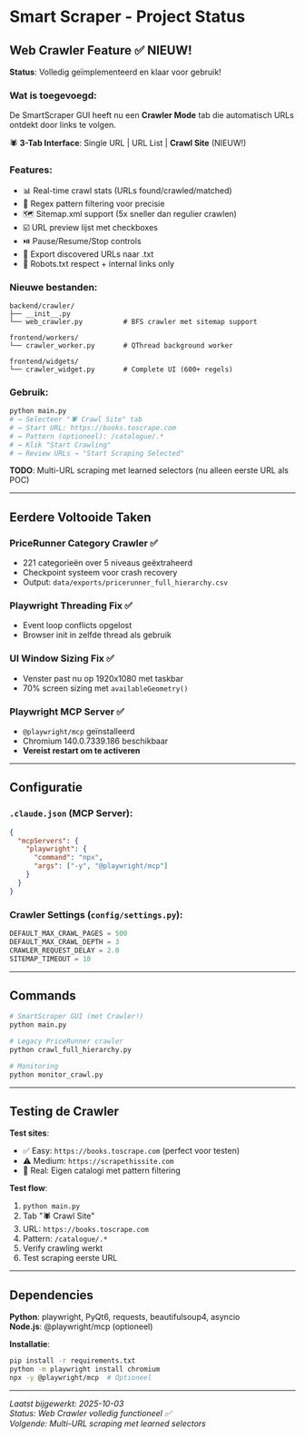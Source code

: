 # Smart Scraper - Project Status

## Web Crawler Feature ✅ NIEUW!

**Status**: Volledig geïmplementeerd en klaar voor gebruik!

### Wat is toegevoegd:
De SmartScraper GUI heeft nu een **Crawler Mode** tab die automatisch URLs ontdekt door links te volgen.

🕷️ **3-Tab Interface**: Single URL | URL List | **Crawl Site** (NIEUW!)

### Features:
- 📊 Real-time crawl stats (URLs found/crawled/matched)
- 🎯 Regex pattern filtering voor precisie
- 🗺️ Sitemap.xml support (5x sneller dan regulier crawlen)
- ☑️ URL preview lijst met checkboxes
- ⏯️ Pause/Resume/Stop controls
- 💾 Export discovered URLs naar .txt
- 🤖 Robots.txt respect + internal links only

### Nieuwe bestanden:
```
backend/crawler/
├── __init__.py
└── web_crawler.py          # BFS crawler met sitemap support

frontend/workers/
└── crawler_worker.py       # QThread background worker

frontend/widgets/
└── crawler_widget.py       # Complete UI (600+ regels)
```

### Gebruik:
```bash
python main.py
# → Selecteer "🕷️ Crawl Site" tab
# → Start URL: https://books.toscrape.com
# → Pattern (optioneel): /catalogue/.*
# → Klik "Start Crawling"
# → Review URLs → "Start Scraping Selected"
```

**TODO**: Multi-URL scraping met learned selectors (nu alleen eerste URL als POC)

---

## Eerdere Voltooide Taken

### PriceRunner Category Crawler ✅
- 221 categorieën over 5 niveaus geëxtraheerd
- Checkpoint systeem voor crash recovery
- Output: `data/exports/pricerunner_full_hierarchy.csv`

### Playwright Threading Fix ✅
- Event loop conflicts opgelost
- Browser init in zelfde thread als gebruik

### UI Window Sizing Fix ✅  
- Venster past nu op 1920x1080 met taskbar
- 70% screen sizing met `availableGeometry()`

### Playwright MCP Server ✅
- `@playwright/mcp` geïnstalleerd
- Chromium 140.0.7339.186 beschikbaar
- **Vereist restart om te activeren**

---

## Configuratie

### `.claude.json` (MCP Server):
```json
{
  "mcpServers": {
    "playwright": {
      "command": "npx",
      "args": ["-y", "@playwright/mcp"]
    }
  }
}
```

### Crawler Settings (`config/settings.py`):
```python
DEFAULT_MAX_CRAWL_PAGES = 500
DEFAULT_MAX_CRAWL_DEPTH = 3  
CRAWLER_REQUEST_DELAY = 2.0
SITEMAP_TIMEOUT = 10
```

---

## Commands

```bash
# SmartScraper GUI (met Crawler!)
python main.py

# Legacy PriceRunner crawler
python crawl_full_hierarchy.py

# Monitoring
python monitor_crawl.py
```

---

## Testing de Crawler

**Test sites**:
- ✅ Easy: `https://books.toscrape.com` (perfect voor testen)
- ⚠️ Medium: `https://scrapethissite.com`  
- 🎯 Real: Eigen catalogi met pattern filtering

**Test flow**:
1. `python main.py`
2. Tab "🕷️ Crawl Site"
3. URL: `https://books.toscrape.com`
4. Pattern: `/catalogue/.*`
5. Verify crawling werkt
6. Test scraping eerste URL

---

## Dependencies

**Python**: playwright, PyQt6, requests, beautifulsoup4, asyncio  
**Node.js**: @playwright/mcp (optioneel)

**Installatie**:
```bash
pip install -r requirements.txt
python -m playwright install chromium
npx -y @playwright/mcp  # Optioneel
```

---

*Laatst bijgewerkt: 2025-10-03*  
*Status: Web Crawler volledig functioneel ✅*  
*Volgende: Multi-URL scraping met learned selectors*
